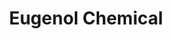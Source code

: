 ---
name: Eugenol Chemical
title: Eugenol Chemical
details:
  - detail:
      key: "Storage"
      value: "Store in tightly closed containers in a cool,dark and dry place."
  - detail:
      key: "Purity by GLC"
      value: "99.56 % by GLC"
  - detail:
      key: "Phenol"
      value: "Complies with I.P."
  - detail:
      key: "Optical Rotation"
      value: "-2 deg to 2 deg"
  - detail:
      key: "Refractive Index"
      value: "1.5100 to 1.5500"
  - detail:
      key: "Identification"
      value: "Complies with I.P."
  - detail:
      key: "Description"
      value: "Obtaining by fractional distillation of clove leaf oil"
  - detail:
      key: "Source"
      value: "Clove leaf oil"
  - detail:
      key: "Molecular weight"
      value: "164.20 g/mol"
  - detail:
      key: "Chemical formula"
      value: "C10H12O2"
  - detail:
      key: "EC No"
      value: "202-589-1"
  - detail:
      key: "FEMA No"
      value: "2467"
  - detail:
      key: "CAS No"
      value: "97-53-0"
  - detail:
      key: "Boiling Point"
      value: "254 deg C"
  - detail:
      key: "Density"
      value: "1.06 g/cm3"
  - detail:
      key: "Packaging Size"
      value: "5,25,200 Kg"
  - detail:
      key: "Packaging Type"
      value: "Can,Barrel"
  - detail:
      key: "Physical State"
      value: "Liquid"
  - detail:
      key: "Brand"
      value: "Natural Aroma"
showOnHome: false
thumbnail: https://5.imimg.com/data5/SELLER/Default/2021/12/KH/AI/EW/3823480/eugenol-chemical-99-5--500x500.png
productImages:
  - ""
category: aroma chemicals
---